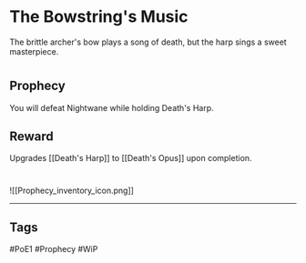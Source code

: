 # The Bowstring's Music
The brittle archer's bow plays a song of death, but the harp sings a sweet masterpiece.
#
## Prophecy
You will defeat Nightwane while holding Death's Harp.
## Reward
Upgrades [[Death's Harp]] to [[Death's Opus]] upon completion. 

#
![[Prophecy_inventory_icon.png]]

---
## Tags
#PoE1 
#Prophecy
#WiP 